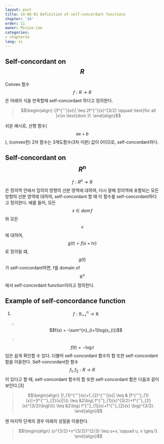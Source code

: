 ```yaml
---
layout: post
title: 14-06-01 Definition of self-concordant functions
chapter: '14'
order: 11
owner: Minjoo Lee
categories:
- chapter14
lang: vi
---
```

<script type="text/x-mathjax-config">
MathJax.Hub.Config({
    displayAlign: "center"
    });
</script>
## Self-concordant on $$R$$
Convex 함수 $$f : R \rightarrow R$$ 은 아래의 식을 만족할때 self-concordant 하다고 정의한다.
>$$\begin{align}
>\|f^{'''}(x)\| \leq 2f^{''}(x)^{3/2} \qquad \text{for all }x\in \text{dom }f.
>\end{align}$$

쉬운 예시로, 선형 함수($$ax+b$$), (convex한) 2차 함수는 3계도함수(3차 미분) 값이 0이므로, self-concordant하다.

## Self-concordant on $$R^{n}$$
$$f : R^{n}\rightarrow R$$은 정의역 안에서 임의의 방향의 선분 영역에 대하여, 다시 말해 정의역에 포함되는 모든 방향의 선분 영역에 대하여, self-concordant 할 때 이 함수를 self-concordant하다고 정의한다. 예를 들어, 모든 $$x\in dom\, f$$ 와 모든 $$v$$에 대하여, $$g(t) = f(x+tv)$$로 정의될 떄, $$g(t)$$가 self-concordant하면, f를 domain of $$\mathbb{R}^{n}$$에서 self-concordant function이라고 정의한다.

## Example of self-concordance function

1) $$f : \mathbb{R}^{n}_{++}\rightarrow \mathbb{R}$$, $$f(x) = -\sum^{n}_{i=1}log(x_{i})$$.

$$f(t) = -\log{t}$$ 임은 쉽게 확인할 수 있다. 더불어 self-concordant 함수의 합 또한 self-concordant 함을 이용한다. Self-concordant한 함수 $$f_{1}, f_{2} : R\rightarrow R$$이 있다고 할 때, self-concordant 함수의 합 또한 self-concordant 함은 다음과 같이 보인다.[3]
>$$\begin{align}
>|f_{1}^{'''}(x)+f_{2}^{'''}(x)|  \leq & |f^{'''}_{1}(x)|+|f^{'''}_{2}(x)|\\\\
> \leq &2\big( f^{''}_{1}(x)^{3/2}+f^{''}_{2}(x)^{3/2}\big)\\\\
>\leq &2\big( f^{''}_{1}(x)+f^{''}_{2}(x) \big)^{3/2}.
>\end{align}$$

맨 마지막 단계의 경우 아래의 성질을 이용한다.
>$$\begin{align}
>(u^{3/2}+v^{3/2})^{2/3} \leq u+v, \qquad u, v \geq 0.
>\end{align}$$

